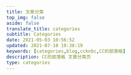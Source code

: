 ```yaml
---
title: 文章分类
top_img: false
aside: false
translate_title: categories
subtitle: Categories
date: 2021-05-03 10:56:52
updated: 2021-07-18 19:38:19
keywords: [categories,blog,ccknbc,CC的部落格]
description: CC的部落格 文章分类页
type: categories
---
```

